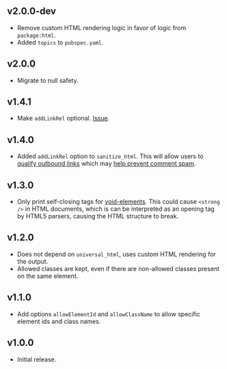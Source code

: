 ## v2.0.0-dev
 * Remove custom HTML rendering logic in favor of logic from `package:html`.
 * Added `topics` to `pubspec.yaml`.

## v2.0.0
 * Migrate to null safety.

## v1.4.1
 * Make `addLinkRel` optional. [Issue](https://github.com/google/dart-neats/issues/71).

## v1.4.0
 * Added `addLinkRel` option to `sanitize_html`. This will allow users to
   [qualify outbound links](https://support.google.com/webmasters/answer/96569)
   which may [help prevent comment spam](https://support.google.com/webmasters/answer/81749).

## v1.3.0
 * Only print self-closing tags for
   [void-elements](https://www.w3.org/TR/html5/syntax.html#void-elements).
   This could cause `<strong />` in HTML documents, which is can be interpreted
   as an opening tag by HTML5 parsers, causing the HTML structure to break.

## v1.2.0
 * Does not depend on `universal_html`, uses custom HTML rendering for the output.
 * Allowed classes are kept, even if there are non-allowed classes present on the same element.

## v1.1.0
 * Add options `allowElementId` and `allowClassName` to allow specific element
   ids and class names.

## v1.0.0
 * Initial release.
